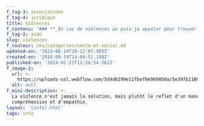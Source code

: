 ```yaml
---
f_tag-3: associations
f_tag-4: juridique
title: Violences
f_contenu: "### **_En cas de violences où puis-je appeler pour trouver de l'aide ?_**\n\n**  \n1) _La police_**\n\nEn Suisse, lorsqu'on est victime d'une agression, on peut appeler la police au numéro d'urgence **117**.\n\n**  \n2)** **_Le centre LAVI_**\n\nCe centre offre une aide directe aux personnes suisses et migrantes, même sans permis de séjour valable (possibilité de travailler avec des interprètes)\n\n**_Voici les services proposés :_**\n\n*   Ecoute et soutien\n*   Prestations financières à l'intention des personnes reconnues comme victimes au sens de la LAVI (hébergement d'urgence, premières consultations juridiques et/ou psychologiques, changement de serrure, etc.)\n*   Accompagnement dans les démarches juridiques et administratives liées aux infractions (déclaration aux assurances, etc.)\n*   Informations sur la procédure pénale et sur les droits spécifiques des victimes LAVI\n*   En cas de procédure pénale, accompagnement auprès de la police et de la justice\n*   Orientation vers les services spécialisés\n*   **Confidentialité** absolue\n*   **Anonymat** possible \_\n*   Les prestations du centre sont **gratuites**\n\n**Adresse :** Centre de consultation LAVI, Pratifori 27, 1950 Sion  \n**Téléphone :** 027 607 31 00  \n**Site Internet :** [**LAVI**](https://www.vs.ch/web/sas/lavi-contacts)\n\n‍\n\n### **_Où puis-je trouver des conseils en cas de violence conjugale ?_**\n\n**1) _Association \"Familles sans violence\"_**\n\nAssociation au service des personnes concernées par la violence conjugale et familiale.\n\n*   Cabinet de consultation à Martigny (Le Point du Jour)\n*   Cabinet de consultation à Fully (cabinet médical du Dr Maurice Luisier).\n\n**Téléphone :** 079 863 68 00  \n‍**E-mail :** [**fasavi@gmail.com**](mailto:fasavi@gmail.com)  \n**Horaires :  \n\\-** Lundi de 9h00 à 11h00  \n\\- Mercredi de 17h00 à 19h00  \n\\- Vendredi de 9h00 à 11h00[**‍**](mailto:info@caritas-valais.ch)  \n  \n‍**2) _Association romande \"Vivre sans violence\"_**\n\nCette association regroupe plusieurs institutions actives dans la lutte contre la **violence conjugale**: A travers le site [**www.violencequefaire.ch**](http://www.violencequefaire.ch/), l'association offre les services suivants :\n\n*   **Ecoute, soutien personnalisé et forum de discussion pour les victimes.** Vous pouvez confier votre situation de manière anonyme, et poser toutes les questions qui vous préoccupent. Des spécialistes vous conseillent en ligne de manière personnalisée.\n\n*   **Aide professionnelle en ligne pour les auteurs de violence**\n\n*   **Infos et conseils pratiques pour l'entourage  \n    **\n\n**E-mail :** [**contact@vivresansviolence.ch**](mailto:contact@vivresansviolence.ch)[**‍**](mailto:info@caritas-valais.ch)  \n  \n‍**3) _La Fondation l'EssentiElles_**\n\nSon but est de soutenir, accompagner, réinsérer et proposer une aide dans la recherche d’hébergement des victimes en situation de violence conjugale en Valais.\n\n**Adresse :** C/O Jenny Brochellaz Xu, Rue de la Citadelle 37, 1893 Collombey-Muraz (VS)\n\n‍**Téléphone :** 079 320 98 70  \n‍**E-mail :** [**infos@lessentielles.ch  \n‍**](mailto:infos@lessentielles.ch)**Site Internet :** [**lessentielles.ch**](http://lessentielles.ch/)\n\n‍\n\n### **_Et si je me sépare de mon ami, où puis-je aller si je n'ai pas d'autre maison ?_**\n\n**_1) Foyer Aurore_**\n\nMaison pour l'hébergement de femmes, de mères célibataires, de jeunes filles, d'enfants, dont les conditions de vie ne permettent plus de vivre en sécurité. En général, c'est la police, la LAVI, le CMS ou la main tendue (143) qui vous dirigent vers ce centre d'accueil.\n\nElle offre un accompagnement pour assumer la situation du passé et du présent et pour développer des perspectives supportables. Elle offre également la mise en place de projets d'avenir et la recherche d'accompagnements spécifiques dans des situations extraordinaires. Cette maison est tenue par des soeurs hospitalières.\n\n**Téléphone :** 027 323 22 00 (permanence tél. 24h/24)  \n**Horaires :**  \n\\- Du lundi au vendredi de 09h00 à 11h00 et de 14h00 à 16h00  \n\\- Les weekends de 10h00 à 11h30  \n\\- Les nuits de 20h00 à 07h00[**‍**](mailto:info@caritas-valais.ch)  \n  \n‍**_2) La Fondation l'EssentiElles_**\n\nSon but est de soutenir, accompagner, réinsérer et proposer une aide dans la recherche d’hébergement des victimes en situation de violence conjugale en Valais.\n\n‍**Adresse :** C/O Jenny Brochellaz Xu, Rue de la Citadelle 37, 1893 Collombey-Muraz (VS)\n\n**Téléphone :** 079 320 98 70  \n**E-mail :** [**infos@lessentielles.ch**](mailto:infos@lessentielles.ch)\n\n‍  \n**_3) Association La Maisonnée_**\n\nLa structure d’accueil La Maisonnée s’adresse à des femmes majeures avec enfants, en difficulté sociale, psychique et/ou financière. L’enfant est placé sous la responsabilité exclusive de sa mère qui doit veiller à sa sécurité.\n\nLa Maisonnée offre aux femmes en difficulté avec enfants un encadrement socio-pédagogique et une possibilité de réinsertion sociale et professionnelle. Elle leur permet dans un premier temps de prendre conscience de leur identité et de leur situation. Dans un second temps, elles pourront acquérir de nouvelles compétences personnelles, familiales, sociales et professionnelles, qui les amèneront à la plus grande autonomie possible, pour elles et leurs enfants.\n\nLa structure bénéficie de plusieurs appartements dans une villa avec jardin, située au centre de Sion. Les familles disposent de leur propre logement. Des espaces communs (cuisine, pièce à vivre, jardin) permettent de vivre des temps avec l’ensemble des résidentes et leurs enfants.\n\nLa Maisonnée a une capacité d’accueil de 4 à 5 familles. Le montant du loyer et de la pension est établi selon le revenu de la famille.\n\n**Téléphone :** 077 522 85 64**E-mail :** \_[**info@maisonnee.ch**](mailto:info@maisonnee.ch)\n\n‍\n\n### ‍**_Où puis-je trouver des conseils juridiques ?_**\n\n**1) _Caritas - Valais_**\n\nCARITAS propose, par **un assistant social**, des aides \_et des conseils juridiques ponctuels aux personnes qui sont en détresse.\n\n**Adresse :** Rue de Loèche 19, 1950 Sion\n\n**Téléphone :** 027 323 35 02  \n**E-mail :** [**info@caritas-valais.ch  \n‍**](mailto:info@caritas-valais.ch)**Site Internet :** [**www.caritas-valais.ch**](https://www.caritas-valais.ch/)  \n  \n**2) _Permanence juridique de l'Ordre des avocats valaisans_**\n\nGrâce à cette permanence, vous trouverez des informations sur vos droits et devoirs, et de l'aide pour entreprendre des démarches juridiques.\n\n**Adresse :** Rue de la Dent-Blanche 8, 1950 Sion\n\n**Horaires :** tous les mardis de 17h00 à 19h00 _(fermé durant l'été, juillet et août)  \n‍_**Téléphone :** 027 321 21 26  \n‍**Site Internet :** [**www.oavs.ch**](http://www.oavs.ch/)\n\n**_Est-ce que c'est gratuit ?  \n‍_**Non ce n'est pas gratuit, c'est **CHF 20.-.** la consultation. C'est très correct. Les consultations sont, en principe, limitées à une durée maximum de 20 minutes.[**‍**](mailto:info@caritas-valais.ch)  \n  \n‍**3) _Le Centre Suisses-Immigrés pour les migrants, en cas de violences_**\n\nEn plus des cours de français et des différentes animations, ce centre offre une permanence juridique et sociale.\n\n**Adresse :** Av. de Tourbillon 34, Case postale 280, 1951 Sion\n\n**Horaires :  \n**\\- Lundi, mardi et jeudi de 14h00 à 18h00  \n\\- Mercredi de 18h00 à 21h00\n\n‍**Téléphone :** 027 323 12 16  \n**E-mail :** [**csivs@bluewin.ch  \n‍**](mailto:csivs@bluewin.ch)**Site Internet :** [**www.csivs.ch**](https://csivs.ch/permanence-juridique-et-sociale)\n\n‍"
f_tag-2: aide
slug: violences
f_couleur: cms/categories/sante-et-social.md
updated-on: '2023-06-14T20:12:07.983Z'
created-on: '2019-09-19T14:04:51.199Z'
published-on: '2024-02-21T12:20:54.561Z'
f_image-2:
  url: >-
    https://uploads-ssl.webflow.com/5d4d6299e11fbef0e969850a/5e397b1109ad5d6646c8114f_violences-conjuguales.jpg
  alt: null
f_mini-description: >-
  La violence n'est jamais la solution, mais plutôt le reflet d'un manque de
  compréhension et d'empathie.
layout: '[info].html'
tags: info
---
```



